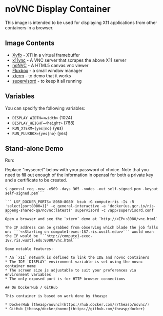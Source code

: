 # noVNC Display Container

This image is intended to be used for displaying X11 applications from other containers in a browser.

## Image Contents

* [Xvfb](http://www.x.org/releases/X11R7.6/doc/man/man1/Xvfb.1.xhtml) - X11 in a virtual framebuffer
* [x11vnc](http://www.karlrunge.com/x11vnc/) - A VNC server that scrapes the above X11 server
* [noNVC](https://kanaka.github.io/noVNC/) - A HTML5 canvas vnc viewer
* [Fluxbox](http://www.fluxbox.org/) - a small window manager
* [xterm](http://invisible-island.net/xterm/) - to demo that it works
* [supervisord](http://supervisord.org) - to keep it all running

## Variables

You can specify the following variables:

* `DISPLAY_WIDTH=<width>` (1024)
* `DISPLAY_HEIGHT=<height>` (768)
* `RUN_XTERM={yes|no}` (yes)
* `RUN_FLUXBOX={yes|no}` (yes)

## Stand-alone Demo

Run:

Replace "mysecret" below with your password of choice. Note that you need to fill out enough of the information in openssl for both a private key and a certificate to be created.

```$ echo "mysecret" > ./myvncpassword
$ openssl req -new -x509 -days 365 -nodes -out self-signed.pem -keyout self-signed.pem```

``` LSF_DOCKER_PORTS='8080:8080' bsub -G compute-ris -Is -R 'select[port8080=1]' -q general-interactive -a 'docker(us.gcr.io/ris-appeng-shared-qa/novnc:latest)' supervisord -c /app/supervisord.conf ```
Open a browser and see the `xterm` demo at `http://<IP>:8080/vnc.html`

The IP address can be grabbed from observing which blade the job falls on: ```<<Starting on compute1-exec-187.ris.wustl.edu>>``` would mean the IP would be ```http://compute1-exec-187.ris.wustl.edu:8080/vnc.html```

Some notable features:

* An `x11` network is defined to link the IDE and novnc containers
* The IDE `DISPLAY` environment variable is set using the novnc container name
* The screen size is adjustable to suit your preferences via environment variables
* The only exposed port is for HTTP browser connections

## On DockerHub / GitHub

This container is based on work done by theasp:

* DockerHub [theasp/novnc](https://hub.docker.com/r/theasp/novnc/)
* GitHub [theasp/docker/novnc](https://github.com/theasp/docker)